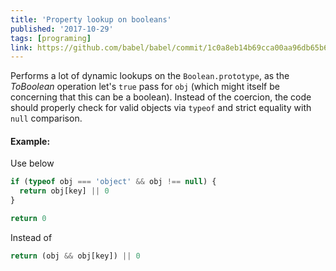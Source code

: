 ```yaml
---
title: 'Property lookup on booleans'
published: '2017-10-29'
tags: [programing]
link: https://github.com/babel/babel/commit/1c0a8eb14b69cca00aa96db65b69d0848013c680
---
```


Performs a lot of dynamic lookups on the `Boolean.prototype`, as the _ToBoolean_ operation let's `true` pass for `obj` (which might itself be concerning that this can be a boolean). Instead of the coercion, the code should properly check for valid objects via `typeof` and strict equality with `null` comparison.

#### Example:

Use below

```js
if (typeof obj === 'object' && obj !== null) {
  return obj[key] || 0
}

return 0
```

Instead of

```js
return (obj && obj[key]) || 0
```
